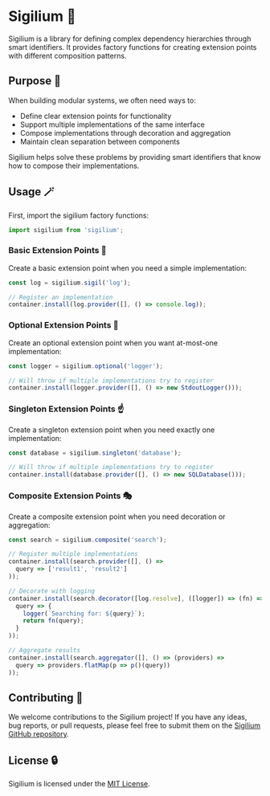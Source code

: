 # Sigilium 🔮

Sigilium is a library for defining complex dependency hierarchies through smart identifiers. It provides factory functions for creating extension points with different composition patterns.

## Purpose 🧠

When building modular systems, we often need ways to:
- Define clear extension points for functionality
- Support multiple implementations of the same interface
- Compose implementations through decoration and aggregation
- Maintain clean separation between components

Sigilium helps solve these problems by providing smart identifiers that know how to compose their implementations.

## Usage 🪄

First, import the sigilium factory functions:

```javascript
import sigilium from 'sigilium';
```

### Basic Extension Points 📍

Create a basic extension point when you need a simple implementation:

```javascript
const log = sigilium.sigil('log');

// Register an implementation
container.install(log.provider([], () => console.log));
```

### Optional Extension Points 🔌

Create an optional extension point when you want at-most-one implementation:

```javascript
const logger = sigilium.optional('logger');

// Will throw if multiple implementations try to register
container.install(logger.provider([], () => new StdoutLogger()));
```

### Singleton Extension Points ☝️

Create a singleton extension point when you need exactly one implementation:

```javascript
const database = sigilium.singleton('database');

// Will throw if multiple implementations try to register
container.install(database.provider([], () => new SQLDatabase()));
```

### Composite Extension Points 🎭

Create a composite extension point when you need decoration or aggregation:

```javascript
const search = sigilium.composite('search');

// Register multiple implementations
container.install(search.provider([], () => 
  query => ['result1', 'result2']
));

// Decorate with logging
container.install(search.decorator([log.resolve], ([logger]) => (fn) => 
  query => {
    logger(`Searching for: ${query}`);
    return fn(query);
  }
));

// Aggregate results
container.install(search.aggregator([], () => (providers) =>
  query => providers.flatMap(p => p()(query))
));
```

## Contributing 🦄

We welcome contributions to the Sigilium project! If you have any ideas, bug reports, or pull requests, please feel free to submit them on the [Sigilium GitHub repository](https://github.com/phantomaton-ai/sigilium).

## License 🔒

Sigilium is licensed under the [MIT License](LICENSE).